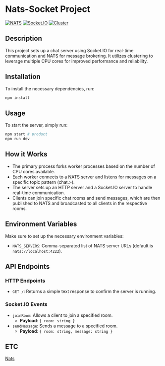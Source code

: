 # Nats-Socket Project

[![NATS](https://img.shields.io/badge/nats-2.26.0-blue)](https://www.npmjs.com/package/nats)
[![Socket.IO](https://img.shields.io/badge/socket.io-4.7.5-blue)](https://www.npmjs.com/package/socket.io)
[![Cluster](https://img.shields.io/badge/cluster-0.7.7-blue)](https://www.npmjs.com/package/cluster)

## Description
This project sets up a chat server using Socket.IO for real-time communication and NATS for message brokering. It utilizes clustering to leverage multiple CPU cores for improved performance and reliability.

## Installation

To install the necessary dependencies, run:

```bash
npm install
```

## Usage
To start the server, simply run:

```bash
npm start # product
npm run dev
```

## How it Works
- The primary process forks worker processes based on the number of CPU cores available.
- Each worker connects to a NATS server and listens for messages on a specific topic pattern (chat.>).
- The server sets up an HTTP server and a Socket.IO server to handle real-time communication.
- Clients can join specific chat rooms and send messages, which are then published to NATS and broadcasted to all clients in the respective rooms.

## Environment Variables
Make sure to set up the necessary environment variables:

- `NATS_SERVERS`: Comma-separated list of NATS server URLs (default is `nats://localhost:4222`).

## API Endpoints

### HTTP Endpoints
- `GET /`: Returns a simple text response to confirm the server is running.

### Socket.IO Events
- `joinRoom`: Allows a client to join a specified room.
  - <b>Payload</b>: `{ room: string }`
- `sendMessage`: Sends a message to a specified room.
  - <b>Payload</b>: `{ room: string, message: string }`
  
## ETC
[Nats](https://docs.nats.io/)